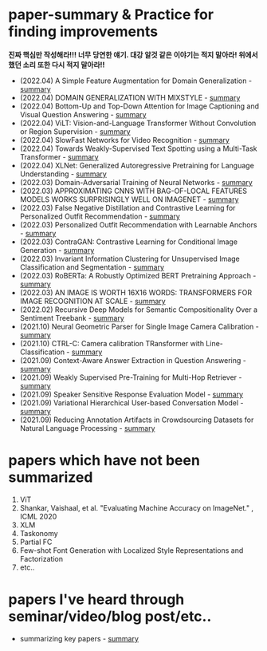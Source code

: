 # paper-summary & Practice for finding improvements
**진짜 핵심만 작성해라!!! 너무 당연한 얘기. 대강 알것 같은 이야기는 적지 말아라! 위에서 했던 소리 또한 다시 적지 말아라!!**

- (2022.04) A Simple Feature Augmentation for Domain Generalization - [summary](A%20Simple%20Feature%20Augmentation%20for%20Domain%20Generalization.md)
- (2022.04) DOMAIN GENERALIZATION WITH MIXSTYLE - [summary](DOMAIN%20GENERALIZATION%20WITH%20MIXSTYLE.md)
- (2022.04) Bottom-Up and Top-Down Attention for Image Captioning and Visual Question Answering - [summary](Bottom-Up%20and%20Top-Down%20Attention%20for%20Image%20Captioning%20and%20Visual%20Question%20Answering.md)
- (2022.04) ViLT: Vision-and-Language Transformer Without Convolution or Region Supervision - [summary](ViLT%20Vision-and-Language%20Transformer%20Without%20Convolution%20or%20Region%20Supervision.md)
- (2022.04) SlowFast Networks for Video Recognition - [summary](SlowFast%20Networks%20for%20Video%20Recognition.md)
- (2022.04) Towards Weakly-Supervised Text Spotting using a Multi-Task Transformer - [summary](Towards%20Weakly-Supervised%20Text%20Spotting%20using%20a%20Multi-Task%20Transformer.md)
- (2022.04) XLNet: Generalized Autoregressive Pretraining for Language Understanding - [summary](XLNet%20Generalized%20Autoregressive%20Pretraining%20for%20Language%20Understanding.md)
- (2022.03) Domain-Adversarial Training of Neural Networks - [summary](Domain-Adversarial%20Training%20of%20Neural%20Networks.md)
- (2022.03) APPROXIMATING CNNS WITH BAG-OF-LOCAL FEATURES MODELS WORKS SURPRISINGLY WELL ON IMAGENET - [summary](APPROXIMATING%20CNNS%20WITH%20BAG-OF-LOCAL%02FEATURES%20MODELS%20WORKS%20SURPRISINGLY%20WELL%20ON%20IMAGENET.md)
- (2022.03) False Negative Distillation and Contrastive Learning for Personalized Outfit Recommendation - [summary](False%20Negative%20Distillation%20and%20Contrastive%20Learning%20for%20Personalized%20Outfit%20Recommendation.md)
- (2022.03) Personalized Outfit Recommendation with Learnable Anchors - [summary](Personalized%20Outfit%20Recommendation%20with%20Learnable%20Anchors.md)
- (2022.03) ContraGAN: Contrastive Learning for Conditional Image Generation - [summary](ContraGAN%20Contrastive%20Learning%20for%20Conditional%20Image%20Generation.md)
- (2022.03) Invariant Information Clustering for Unsupervised Image Classification and Segmentation - [summary](Invariant%20Information%20Clustering%20for%20Unsupervised%20Image%20Classification%20and%20Segmentation.md)
- (2022.03) RoBERTa: A Robustly Optimized BERT Pretraining Approach - [summary](RoBERTa%20A%20Robustly%20Optimized%20BERT%20Pretraining%20Approach.md)
- (2022.03) AN IMAGE IS WORTH 16X16 WORDS: TRANSFORMERS FOR IMAGE RECOGNITION AT SCALE - [summary](AN%20IMAGE%20IS%20WORTH%2016X16%20WORDS%20TRANSFORMERS%20FOR%20IMAGE%20RECOGNITION%20AT%20SCALE.md)
- (2022.02) Recursive Deep Models for Semantic Compositionality Over a Sentiment Treebank - [summary](Recursive%20Deep%20Models%20for%20Semantic%20Compositionality%20Over%20a%20Sentiment%20Treebank.md)
- (2021.10) Neural Geometric Parser for Single Image Camera Calibration - [summary](Neural%20Geometric%20Parser%20for%20Single%20Image%20Camera%20Calibration.md)
- (2021.10) CTRL-C: Camera calibration TRansformer with Line-Classification - [summary](https://github.com/handfriendship/paper-summary/blob/master/CTRL-C:%20Camera%20calibration%20TRansformer%20with%20Line-Classification.md)
- (2021.09) Context-Aware Answer Extraction in Question Answering - [summary](Context-Aware%20Answer%20Extraction%20in%20Question%20Answering.md)
- (2021.09) Weakly Supervised Pre-Training for Multi-Hop Retriever - [summary](Weakly%20Supervised%20Pre-Training%20for%20Multi-Hop%20Retriever.md)
- (2021.09) Speaker Sensitive Response Evaluation Model - [summary](Speaker%20Sensitive%20Response%20Evaluation%20Model.md)
- (2021.09) Variational Hierarchical User-based Conversation Model - [summary](Variational%20Hierarchical%20User-based%20Conversation%20Model.md)
- (2021.09) Reducing Annotation Artifacts in Crowdsourcing Datasets for Natural Language Processing - [summary](Reducing%20Annotation%20Artifacts%20in%20Crowdsourcing%20Datasets%20for%20Natural%20Language%20Processing.md)


# papers which have not been summarized
1. ViT
2. Shankar, Vaishaal, et al. "Evaluating Machine Accuracy on ImageNet." , ICML 2020
3. XLM
4. Taskonomy
5. Partial FC
6. Few-shot Font Generation with Localized Style Representations and Factorization
7. etc..


# papers I've heard through seminar/video/blog post/etc..
- summarizing key papers - [summary](summarizing%20key%20papers.md)




